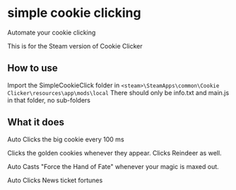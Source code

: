 # simple cookie clicking

Automate your cookie clicking

This is for the Steam version of Cookie Clicker

## How to use

Import the SimpleCookieClick folder in `<steam>\SteamApps\common\Cookie Clicker\resources\app\mods\local`
There should only be info.txt and main.js in that folder, no sub-folders

## What it does

Auto Clicks the big cookie every 100 ms

Clicks the golden cookies whenever they appear.  Clicks Reindeer as well.

Auto Casts "Force the Hand of Fate" whenever your magic is maxed out.

Auto Clicks News ticket fortunes